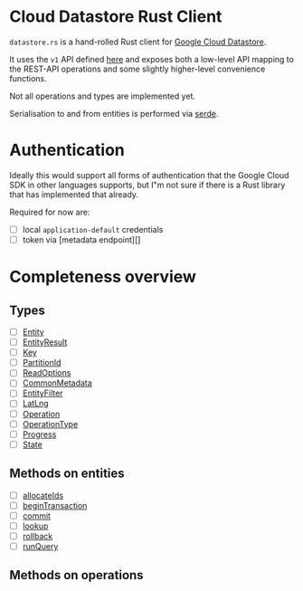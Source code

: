 Cloud Datastore Rust Client
===========================

`datastore.rs` is a hand-rolled Rust client for [Google Cloud Datastore][].

It uses the `v1` API defined [here][] and exposes both a low-level API mapping
to the REST-API operations and some slightly higher-level convenience functions.

Not all operations and types are implemented yet.

Serialisation to and from entities is performed via [serde]().

# Authentication

Ideally this would support all forms of authentication that the Google Cloud SDK
in other languages supports, but I"m not sure if there is a Rust library that has
implemented that already.

Required for now are:

* [ ] local `application-default` credentials
* [ ] token via [metadata endpoint][]
 
# Completeness overview
 
## Types

* [ ] [Entity](https://cloud.google.com/datastore/docs/reference/rest/v1/Entity)
* [ ] [EntityResult](https://cloud.google.com/datastore/docs/reference/rest/v1/EntityResult)
* [ ] [Key](https://cloud.google.com/datastore/docs/reference/rest/v1/Key)
* [ ] [PartitionId](https://cloud.google.com/datastore/docs/reference/rest/v1/PartitionId)
* [ ] [ReadOptions](https://cloud.google.com/datastore/docs/reference/rest/v1/ReadOptions)
* [ ] [CommonMetadata](https://cloud.google.com/datastore/docs/reference/rest/Shared.Types/CommonMetadata)
* [ ] [EntityFilter](https://cloud.google.com/datastore/docs/reference/rest/Shared.Types/EntityFilter)
* [ ] [LatLng](https://cloud.google.com/datastore/docs/reference/rest/Shared.Types/LatLng)
* [ ] [Operation](https://cloud.google.com/datastore/docs/reference/rest/Shared.Types/Operation)
* [ ] [OperationType](https://cloud.google.com/datastore/docs/reference/rest/Shared.Types/OperationType)
* [ ] [Progress](https://cloud.google.com/datastore/docs/reference/rest/Shared.Types/Progress)
* [ ] [State](https://cloud.google.com/datastore/docs/reference/rest/Shared.Types/State)

## Methods on entities

* [ ] [allocateIds](https://cloud.google.com/datastore/docs/reference/rest/v1/projects/allocateIds)
* [ ] [beginTransaction](https://cloud.google.com/datastore/docs/reference/rest/v1/projects/beginTransaction)
* [ ] [commit](https://cloud.google.com/datastore/docs/reference/rest/v1/projects/commit)
* [ ] [lookup](https://cloud.google.com/datastore/docs/reference/rest/v1/projects/lookup)
* [ ] [rollback](https://cloud.google.com/datastore/docs/reference/rest/v1/projects/rollback)
* [ ] [runQuery](https://cloud.google.com/datastore/docs/reference/rest/v1/projects/runQuery)

## Methods on operations

[Google Cloud Datastore]: https://cloud.google.com/datastore/
[here]: https://cloud.google.com/datastore/docs/reference/rest/
[serde]: https://serde.rs/
[metadata-endpoint]: https://cloud.google.com/compute/docs/storing-retrieving-metadata
